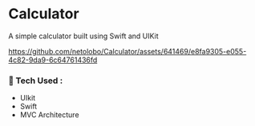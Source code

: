 # Calculator
A simple calculator built using Swift and UIKit

https://github.com/netolobo/Calculator/assets/641469/e8fa9305-e055-4c82-9da9-6c64761436fd
  
  
### 🧰 Tech Used :
- UIkit
- Swift
- MVC Architecture

